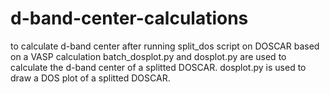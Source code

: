 # d-band-center-calculations
to calculate d-band center after running split_dos script on DOSCAR based on a VASP calculation
batch_dosplot.py and dosplot.py are used to calculate the d-band center of a splitted DOSCAR.
dosplot.py is used to draw a DOS plot of a splitted DOSCAR.